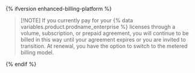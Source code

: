 {% ifversion enhanced-billing-platform %}

> [!NOTE] If you currently pay for your {% data variables.product.prodname_enterprise %} licenses through a volume, subscription, or prepaid agreement, you will continue to be billed in this way until your agreement expires or you are invited to transition. At renewal, you have the option to switch to the metered billing model.

{% endif %}
